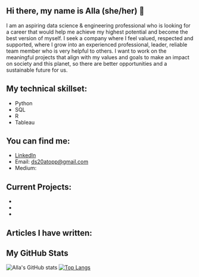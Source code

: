 ## Hi there, my name is Alla (she/her) 👋

I am an aspiring data science & engineering professional who is looking for a career that would help me achieve my highest potential and become
the best version of myself. I seek a company where I feel valued, respected and supported, where I grow into an experienced professional, leader,
reliable team member who is very helpful to others. I want to work on the meaningful projects that align with my values and goals to make an
impact on society and this planet, so there are better opportunities and a sustainable future for us.

## My technical skillset:
* Python
* SQL
* R
* Tableau

## You can find me:
- [LinkedIn](https://www.linkedin.com/in/alla-topp-88260161/)
- Email: ds20atopp@gmail.com
- Medium: []()

## Current Projects:
*
*
*
## Articles I have written:



## My GitHub Stats
![Alla's GitHub stats](https://github-readme-stats.vercel.app/api?username=AATopp&show_icons=true&theme=radical)
[![Top Langs](https://github-readme-stats.vercel.app/api/top-langs/?username=AATopp&langs_count=8&show_icons=true&theme=radical)](https://github.com/AATopp/github-readme-stats)
